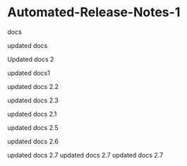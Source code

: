 # Automated-Release-Notes-1
docs

updated docs

Updated docs 2

updated docs1

updated docs 2.2

updated docs 2.3

updated docs 2.1

updated docs 2.5

updated docs 2.6

updated docs 2.7
updated docs 2.7
updated docs 2.7